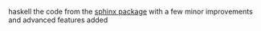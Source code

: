 haskell the code from the [sphinx package](hackage.haskell.org/package/sphinx)
with a few minor improvements and advanced features added
